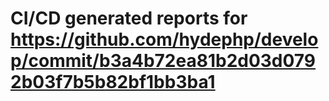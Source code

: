 # CI/CD generated reports for https://github.com/hydephp/develop/commit/b3a4b72ea81b2d03d0792b03f7b5b82bf1bb3ba1
